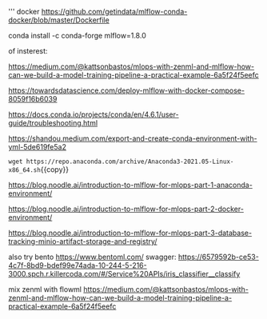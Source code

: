 



''' docker
https://github.com/getindata/mlflow-conda-docker/blob/master/Dockerfile


conda install -c conda-forge mlflow=1.8.0

of insterest:

https://medium.com/@kattsonbastos/mlops-with-zenml-and-mlflow-how-can-we-build-a-model-training-pipeline-a-practical-example-6a5f24f5eefc

https://towardsdatascience.com/deploy-mlflow-with-docker-compose-8059f16b6039

https://docs.conda.io/projects/conda/en/4.6.1/user-guide/troubleshooting.html

https://shandou.medium.com/export-and-create-conda-environment-with-yml-5de619fe5a2


`wget https://repo.anaconda.com/archive/Anaconda3-2021.05-Linux-x86_64.sh`{{copy}}

https://blog.noodle.ai/introduction-to-mlflow-for-mlops-part-1-anaconda-environment/

https://blog.noodle.ai/introduction-to-mlflow-for-mlops-part-2-docker-environment/

https://blog.noodle.ai/introduction-to-mlflow-for-mlops-part-3-database-tracking-minio-artifact-storage-and-registry/


also try bento 
https://www.bentoml.com/
swagger: https://6579592b-ce53-4c7f-8bd9-bdef99e74ada-10-244-5-216-3000.spch.r.killercoda.com/#/Service%20APIs/iris_classifier__classify

mix zenml with flowml
https://medium.com/@kattsonbastos/mlops-with-zenml-and-mlflow-how-can-we-build-a-model-training-pipeline-a-practical-example-6a5f24f5eefc
